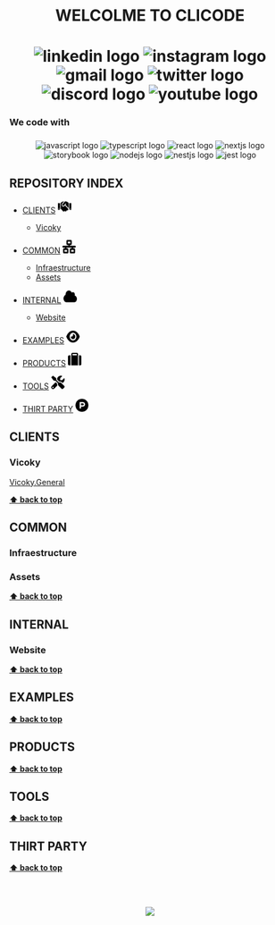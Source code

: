 <h1 align="center"> WELCOLME TO CLICODE <h1>

<div align="center">
  <img width="52" height="40" alt="linkedin logo"  
       src="https://raw.githubusercontent.com/maurodesouza/profile-readme-generator/master/src/assets/icons/social/linkedin/default.svg" 
       href="https://www.linkedin.com/clicode"/> 
  <img width="52" height="40" alt="instagram logo" 
       src="https://raw.githubusercontent.com/maurodesouza/profile-readme-generator/master/src/assets/icons/social/instagram/default.svg"
       href="https://www.instagram.com/cli_code">
  <img width="52" height="40" alt="gmail logo" 
       src="https://raw.githubusercontent.com/maurodesouza/profile-readme-generator/master/src/assets/icons/social/gmail/default.svg">
  <img width="52" height="40" alt="twitter logo"  
       src="https://raw.githubusercontent.com/maurodesouza/profile-readme-generator/master/src/assets/icons/social/twitter/default.svg"
       href="https://www.twitter.com/clicode"/>
  <img width="52" height="40" alt="discord logo"  
       src="https://raw.githubusercontent.com/maurodesouza/profile-readme-generator/master/src/assets/icons/social/discord/default.svg"
       href="https://www.discord.com/clicode"/>
  <img width="52" height="40" alt="youtube logo" 
       src="https://raw.githubusercontent.com/maurodesouza/profile-readme-generator/master/src/assets/icons/social/youtube/default.svg"
       href="https://www.youtube.com/clicode"/>
</div>
 

<h3 align="left">We code with</h3>

###

<div align="center">
  <img src="https://cdn.jsdelivr.net/gh/devicons/devicon/icons/javascript/javascript-original.svg" height="40" width="52" alt="javascript logo"  />
  <img src="https://cdn.jsdelivr.net/gh/devicons/devicon/icons/typescript/typescript-original.svg" height="40" width="52" alt="typescript logo"  />
  <img src="https://cdn.jsdelivr.net/gh/devicons/devicon/icons/react/react-original.svg" height="40" width="52" alt="react logo"  />
  <img src="https://cdn.jsdelivr.net/gh/devicons/devicon/icons/nextjs/nextjs-original.svg" height="40" width="52" alt="nextjs logo"  />
  <img src="https://cdn.jsdelivr.net/gh/devicons/devicon/icons/storybook/storybook-original.svg" height="40" width="52" alt="storybook logo"  />
  <img src="https://cdn.jsdelivr.net/gh/devicons/devicon/icons/nodejs/nodejs-original.svg" height="40" width="52" alt="nodejs logo"  />
  <img src="https://cdn.jsdelivr.net/gh/devicons/devicon/icons/nestjs/nestjs-plain.svg" height="40" width="52" alt="nestjs logo"  />
  <img src="https://cdn.jsdelivr.net/gh/devicons/devicon/icons/jest/jest-plain.svg" height="40" width="52" alt="jest logo"  />
</div>

  
## REPOSITORY INDEX

- [CLIENTS](#clients) <img src="https://github.com/clicode1/.github/blob/main/images/handshake-solid.svg" width="24" height="24">
  - [Vicoky](#vicoky)

- [COMMON](#common) <img src="https://github.com/clicode1/.github/blob/main/images/network-wired-solid.svg" width="24" height="24">
  - [Infraestructure](#infraestructure)
  - [Assets](#assets)

- [INTERNAL](#internal) <img src="https://github.com/clicode1/.github/blob/main/images/cloud-solid.svg" width="24" height="24">
  - [Website](#website)

- [EXAMPLES](#examples) <img src="https://github.com/clicode1/.github/blob/main/images/eye-solid.svg" width="24" height="24">

- [PRODUCTS](#products) <img src="https://github.com/clicode1/.github/blob/main/images/suitcase-solid.svg" width="24" height="24">

- [TOOLS](#tools) <img src="https://github.com/clicode1/.github/blob/main/images/screwdriver-wrench-solid.svg" width="24" height="24">

- [THIRT PARTY](#thirt-party) <img src="https://github.com/clicode1/.github/blob/main/images/product-hunt-brands.svg" width="24" height="24">

  

## CLIENTS

### Vicoky

[Vicoky.General](https://github.com/clicode1/client-vicoky) 

**[⬆ back to top](#overview)**

  
## COMMON

### Infraestructure

### Assets

**[⬆ back to top](#overview)**

  
## INTERNAL

### Website

**[⬆ back to top](#overview)**


## EXAMPLES

**[⬆ back to top](#overview)**


## PRODUCTS

**[⬆ back to top](#overview)**


## TOOLS

**[⬆ back to top](#overview)**


## THIRT PARTY

**[⬆ back to top](#overview)**

  
  
<br><br>
<div align="center">
  <img src="https://profile-counter.glitch.me/undefined/count.svg?"  />
</div>  

